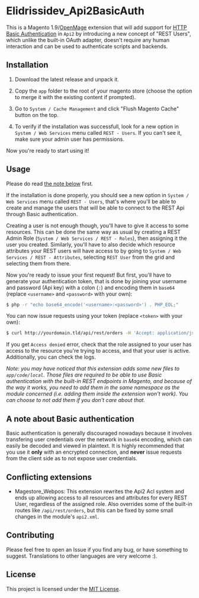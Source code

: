 # Elidrissidev_Api2BasicAuth

This is a Magento 1.9/[OpenMage](https://github.com/openmage/magento-lts) extension that will add support for [HTTP Basic Authentication](https://datatracker.ietf.org/doc/html/rfc7617) in `Api2` by introducing a new concept of "REST Users", which unlike the built-in OAuth adapter, doesn't require any human interaction and can be used to authenticate scripts and backends.

## Installation

1. Download the latest release and unpack it.

2. Copy the `app` folder to the root of your magento store (choose the option to merge it with the existing content if prompted).

3. Go to `System / Cache Management` and click "Flush Magento Cache" button on the top.

4. To verify if the installation was successfull, look for a new option in `System / Web Services` menu called `REST - Users`. If you can't see it, make sure your admin user has permissions.

Now you're ready to start using it!

## Usage

Please do read [the note below](#a-note-about-basic-authentication) first.

If the installation is done properly, you should see a new option in `System / Web Services` menu called `REST - Users`, that's where you'll be able to create and manage the users that will be able to connect to the REST Api through Basic authentication.

Creating a user is not enough though, you'll have to give it access to some resources. This can be done the same way as usual by creating a REST Admin Role (`System / Web Services / REST - Roles`), then assigning it the user you created.
Similarly, you'll have to also decide which resource attributes your REST users will have access to by going to `System / Web Services / REST - Attributes`, selecting `REST User` from the grid and selecting them from there.

Now you're ready to issue your first request! But first, you'll have to generate your authentication token, that is done by joining your username and password (Api key) with a colon (`:`) and encoding them in `base64` (replace `<username>` and `<password>` with your own):

```sh
$ php -r "echo base64_encode('<username>:<password>') . PHP_EOL;"
```

You can now issue requests using your token (replace `<token>` with your own):

```sh
$ curl http://yourdomain.tld/api/rest/orders -H 'Accept: application/json' -H 'Authorization: Basic <token>'
```

If you get `Access denied` error, check that the role assigned to your user has access to the resource you're trying to access, and that your user is active. Additionally, you can check the logs.

*Note: you may have noticed that this extension adds some new files to `app/code/local`. Those files are required to be able to use Basic authentication with the built-in REST endpoints in Magento, and because of the way it works, you need to add them in the same namespace as the module concerned (i.e. adding them inside the extension won't work). You can choose to not add them if you don't care about that.*

## A note about Basic authentication

Basic authentication is generally discouraged nowadays because it involves transfering user credentials over the network in `base64` encoding, which can easily be decoded and viewed in plaintext. It is highly recommended that you use it **only** with an encrypted connection, and **never** issue requests from the client side as to not expose user credentials.

## Conflicting extensions

- Magestore_Webpos: This extension rewrites the Api2 Acl system and ends up allowing access to all resources and attributes for every REST User, regardless of the assigned role. Also overrides some of the built-in routes like `/api/rest/orders`, but this can be fixed by some small changes in the module's `api2.xml`.

## Contributing

Please feel free to open an Issue if you find any bug, or have something to suggest. Translations to other languages are very welcome :).

## License

This project is licensed under the [MIT License](LICENSE).
